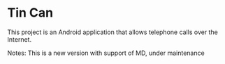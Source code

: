 Tin Can
===================
This project is an Android application that allows telephone calls over the Internet.

Notes: This is a new version with support of MD, under maintenance

